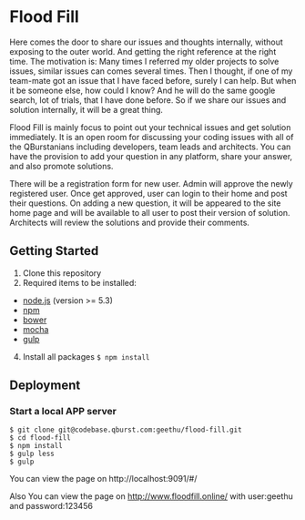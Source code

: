 # Flood Fill

Here comes the door to share our issues and thoughts internally, without exposing to the outer world. And getting the right reference at the right time. The motivation is: Many times I referred my older projects to solve issues, similar issues can comes several times. Then I thought, if one of my team-mate got an issue that I have faced before, surely I can help. But when it be someone else, how could I know? And he will do the same google search, lot of trials, that I have done before. So if we share our issues and solution internally, it will be a great thing.

Flood Fill is mainly focus to point out your technical issues and get solution immediately. It is an open room for discussing your coding issues with all of the QBurstanians including developers, team leads and architects. You can have the provision to add your question in any platform, share your answer, and also promote solutions.

There will be a registration form for new user. Admin will approve the newly registered user. Once get approved, user can login to their home and post their questions. On adding a new question, it will be appeared to the site home page and will be available to all user to post their version of solution. Architects will review the solutions and provide their comments.

## Getting Started

1. Clone this repository
2. Required items to be installed:
- [node.js](https://nodejs.org) (version >= 5.3)
- [npm](https://www.npmjs.com)
- [bower](http://bower.io/)
- [mocha](https://mochajs.org)
- [gulp](http://gulpjs.com/)
4. Install all packages
```$ npm install```

## Deployment

### Start a local APP server
```
$ git clone git@codebase.qburst.com:geethu/flood-fill.git
$ cd flood-fill
$ npm install
$ gulp less
$ gulp
```

You can view the page on http://localhost:9091/#/

Also You can view the page on http://www.floodfill.online/ with user:geethu and password:123456
